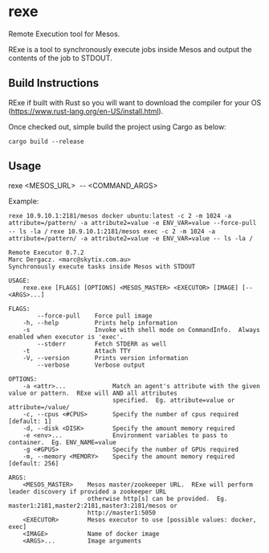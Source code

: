 # rexe
Remote Execution tool for Mesos.

RExe is a tool to synchronously execute jobs inside Mesos and output the contents of the job to STDOUT.

## Build Instructions
RExe if built with Rust so you will want to download the compiler for your OS (https://www.rust-lang.org/en-US/install.html).

Once checked out, simple build the project using Cargo as below:

`cargo build --release`

## Usage

rexe <MESOS_URL> <IMAGE> <OPTIONS> -- <COMMAND_ARGS>


Example:

`rexe 10.9.10.1:2181/mesos docker ubuntu:latest -c 2 -m 1024 -a attribute=/pattern/ -a attribute2=value -e ENV_VAR=value --force-pull -- ls -la /`
`rexe 10.9.10.1:2181/mesos exec -c 2 -m 1024 -a attribute=/pattern/ -a attribute2=value -e ENV_VAR=value -- ls -la /`


```
Remote Executor 0.7.2
Marc Dergacz. <marc@skytix.com.au>
Synchronously execute tasks inside Mesos with STDOUT

USAGE:
    rexe.exe [FLAGS] [OPTIONS] <MESOS_MASTER> <EXECUTOR> [IMAGE] [-- <ARGS>...]

FLAGS:
        --force-pull    Force pull image
    -h, --help          Prints help information
    -s                  Invoke with shell mode on CommandInfo.  Always enabled when executor is 'exec'.
        --stderr        Fetch STDERR as well
    -t                  Attach TTY
    -V, --version       Prints version information
        --verbose       Verbose output

OPTIONS:
    -a <attr>...             Match an agent's attribute with the given value or pattern.  RExe will AND all attributes
                             specified.  Eg. attribute=value or attribute=/value/ 
    -c, --cpus <#CPUS>       Specify the number of cpus required [default: 1]
    -d, --disk <DISK>        Specify the amount memory required
    -e <env>...              Environment variables to pass to container.  Eg. ENV_NAME=value
    -g <#GPUS>               Specify the number of GPUs required
    -m, --memory <MEMORY>    Specify the amount memory required [default: 256]

ARGS:
    <MESOS_MASTER>    Mesos master/zookeeper URL.  RExe will perform leader discovery if provided a zookeeper URL
                      otherwise http[s] can be provided.  Eg. master1:2181,master2:2181,master3:2181/mesos or
                      http://master1:5050
    <EXECUTOR>        Mesos executor to use [possible values: docker, exec]
    <IMAGE>           Name of docker image
    <ARGS>...         Image arguments

```

